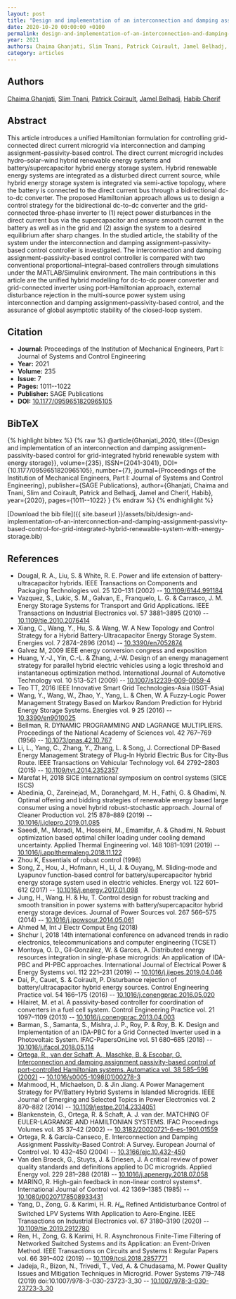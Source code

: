 ```yaml
---
layout: post
title: "Design and implementation of an interconnection and damping assignment–passivity-based control for grid-integrated hybrid renewable system with energy storage"
date: 2020-10-20 00:00:00 +0100
permalink: design-and-implementation-of-an-interconnection-and-damping-assignment-passivity-based-control-for-grid-integrated-hybrid-renewable-system-with-energy-storage
year: 2021
authors: Chaima Ghanjati, Slim Tnani, Patrick Coirault, Jamel Belhadj, Habib Cherif
category: articles
---
```

 
## Authors
[Chaima Ghanjati](authors/chaima-ghanjati), [Slim Tnani](authors/slim-tnani), [Patrick Coirault](authors/patrick-coirault), [Jamel Belhadj](authors/jamel-belhadj), [Habib Cherif](authors/habib-cherif)
 
## Abstract
 This article introduces a unified Hamiltonian formulation for controlling grid-connected direct current microgrid via interconnection and damping assignment–passivity-based control. The direct current microgrid includes hydro–solar–wind hybrid renewable energy systems and battery/supercapacitor hybrid energy storage system. Hybrid renewable energy systems are integrated as a disturbed direct current source, while hybrid energy storage system is integrated via semi-active topology, where the battery is connected to the direct current bus through a bidirectional dc-to-dc converter. The proposed Hamiltonian approach allows us to design a control strategy for the bidirectional dc-to-dc converter and the grid-connected three-phase inverter to (1) reject power disturbances in the direct current bus via the supercapacitor and ensure smooth current in the battery as well as in the grid and (2) assign the system to a desired equilibrium after sharp changes. In the studied article, the stability of the system under the interconnection and damping assignment–passivity-based control controller is investigated. The interconnection and damping assignment–passivity-based control controller is compared with two conventional proportional–integral–based controllers through simulations under the MATLAB/Simulink environment. The main contributions in this article are the unified hybrid modelling for dc-to-dc power converter and grid-connected inverter using port-Hamiltonian approach, external disturbance rejection in the multi-source power system using interconnection and damping assignment–passivity-based control, and the assurance of global asymptotic stability of the closed-loop system. 
 
## Citation
- **Journal:** Proceedings of the Institution of Mechanical Engineers, Part I: Journal of Systems and Control Engineering
- **Year:** 2021
- **Volume:** 235
- **Issue:** 7
- **Pages:** 1011--1022
- **Publisher:** SAGE Publications
- **DOI:** [10.1177/0959651820965105](https://doi.org/10.1177/0959651820965105)
 
## BibTeX
{% highlight bibtex %}
{% raw %}
@article{Ghanjati_2020,
  title={{Design and implementation of an interconnection and damping assignment–passivity-based control for grid-integrated hybrid renewable system with energy storage}},
  volume={235},
  ISSN={2041-3041},
  DOI={10.1177/0959651820965105},
  number={7},
  journal={Proceedings of the Institution of Mechanical Engineers, Part I: Journal of Systems and Control Engineering},
  publisher={SAGE Publications},
  author={Ghanjati, Chaima and Tnani, Slim and Coirault, Patrick and Belhadj, Jamel and Cherif, Habib},
  year={2020},
  pages={1011--1022}
}
{% endraw %}
{% endhighlight %}
 
[Download the bib file]({{ site.baseurl }}/assets/bib/design-and-implementation-of-an-interconnection-and-damping-assignment-passivity-based-control-for-grid-integrated-hybrid-renewable-system-with-energy-storage.bib)
 
## References
- Dougal, R. A., Liu, S. & White, R. E. Power and life extension of battery-ultracapacitor hybrids. IEEE Transactions on Components and Packaging Technologies vol. 25 120–131 (2002) -- [10.1109/6144.991184](https://doi.org/10.1109/6144.991184)
- Vazquez, S., Lukic, S. M., Galvan, E., Franquelo, L. G. & Carrasco, J. M. Energy Storage Systems for Transport and Grid Applications. IEEE Transactions on Industrial Electronics vol. 57 3881–3895 (2010) -- [10.1109/tie.2010.2076414](https://doi.org/10.1109/tie.2010.2076414)
- Xiang, C., Wang, Y., Hu, S. & Wang, W. A New Topology and Control Strategy for a Hybrid Battery-Ultracapacitor Energy Storage System. Energies vol. 7 2874–2896 (2014) -- [10.3390/en7052874](https://doi.org/10.3390/en7052874)
- Galvez M, 2009 IEEE energy conversion congress and exposition
- Huang, Y.-J., Yin, C.-L. & Zhang, J.-W. Design of an energy management strategy for parallel hybrid electric vehicles using a logic threshold and instantaneous optimization method. International Journal of Automotive Technology vol. 10 513–521 (2009) -- [10.1007/s12239-009-0059-4](https://doi.org/10.1007/s12239-009-0059-4)
- Teo TT, 2016 IEEE Innovative Smart Grid Technologies-Asia (ISGT-Asia)
- Wang, Y., Wang, W., Zhao, Y., Yang, L. & Chen, W. A Fuzzy-Logic Power Management Strategy Based on Markov Random Prediction for Hybrid Energy Storage Systems. Energies vol. 9 25 (2016) -- [10.3390/en9010025](https://doi.org/10.3390/en9010025)
- Bellman, R. DYNAMIC PROGRAMMING AND LAGRANGE MULTIPLIERS. Proceedings of the National Academy of Sciences vol. 42 767–769 (1956) -- [10.1073/pnas.42.10.767](https://doi.org/10.1073/pnas.42.10.767)
- Li, L., Yang, C., Zhang, Y., Zhang, L. & Song, J. Correctional DP-Based Energy Management Strategy of Plug-In Hybrid Electric Bus for City-Bus Route. IEEE Transactions on Vehicular Technology vol. 64 2792–2803 (2015) -- [10.1109/tvt.2014.2352357](https://doi.org/10.1109/tvt.2014.2352357)
- Marefat H, 2018 SICE international symposium on control systems (SICE ISCS)
- Abedinia, O., Zareinejad, M., Doranehgard, M. H., Fathi, G. & Ghadimi, N. Optimal offering and bidding strategies of renewable energy based large consumer using a novel hybrid robust-stochastic approach. Journal of Cleaner Production vol. 215 878–889 (2019) -- [10.1016/j.jclepro.2019.01.085](https://doi.org/10.1016/j.jclepro.2019.01.085)
- Saeedi, M., Moradi, M., Hosseini, M., Emamifar, A. & Ghadimi, N. Robust optimization based optimal chiller loading under cooling demand uncertainty. Applied Thermal Engineering vol. 148 1081–1091 (2019) -- [10.1016/j.applthermaleng.2018.11.122](https://doi.org/10.1016/j.applthermaleng.2018.11.122)
- Zhou K, Essentials of robust control (1998)
- Song, Z., Hou, J., Hofmann, H., Li, J. & Ouyang, M. Sliding-mode and Lyapunov function-based control for battery/supercapacitor hybrid energy storage system used in electric vehicles. Energy vol. 122 601–612 (2017) -- [10.1016/j.energy.2017.01.098](https://doi.org/10.1016/j.energy.2017.01.098)
- Jung, H., Wang, H. & Hu, T. Control design for robust tracking and smooth transition in power systems with battery/supercapacitor hybrid energy storage devices. Journal of Power Sources vol. 267 566–575 (2014) -- [10.1016/j.jpowsour.2014.05.061](https://doi.org/10.1016/j.jpowsour.2014.05.061)
- Ahmed M, Int J Electr Comput Eng (2018)
- Shchur I, 2018 14th international conference on advanced trends in radio electronics, telecommunications and computer engineering (TCSET)
- Montoya, O. D., Gil-González, W. & Garces, A. Distributed energy resources integration in single-phase microgrids: An application of IDA-PBC and PI-PBC approaches. International Journal of Electrical Power &amp; Energy Systems vol. 112 221–231 (2019) -- [10.1016/j.ijepes.2019.04.046](https://doi.org/10.1016/j.ijepes.2019.04.046)
- Dai, P., Cauet, S. & Coirault, P. Disturbance rejection of battery/ultracapacitor hybrid energy sources. Control Engineering Practice vol. 54 166–175 (2016) -- [10.1016/j.conengprac.2016.05.020](https://doi.org/10.1016/j.conengprac.2016.05.020)
- Hilairet, M. et al. A passivity-based controller for coordination of converters in a fuel cell system. Control Engineering Practice vol. 21 1097–1109 (2013) -- [10.1016/j.conengprac.2013.04.003](https://doi.org/10.1016/j.conengprac.2013.04.003)
- Barman, S., Samanta, S., Mishra, J. P., Roy, P. & Roy, B. K. Design and Implementation of an IDA-PBC for a Grid Connected Inverter used in a Photovoltaic System. IFAC-PapersOnLine vol. 51 680–685 (2018) -- [10.1016/j.ifacol.2018.05.114](https://doi.org/10.1016/j.ifacol.2018.05.114)
- [Ortega, R., van der Schaft, A., Maschke, B. & Escobar, G. Interconnection and damping assignment passivity-based control of port-controlled Hamiltonian systems. Automatica vol. 38 585–596 (2002)](interconnection-and-damping-assignment-passivity-based-control-of-port-controlled-hamiltonian-systems) -- [10.1016/s0005-1098(01)00278-3](https://doi.org/10.1016/s0005-1098(01)00278-3)
- Mahmood, H., Michaelson, D. & Jin Jiang. A Power Management Strategy for PV/Battery Hybrid Systems in Islanded Microgrids. IEEE Journal of Emerging and Selected Topics in Power Electronics vol. 2 870–882 (2014) -- [10.1109/jestpe.2014.2334051](https://doi.org/10.1109/jestpe.2014.2334051)
- Blankenstein, G., Ortega, R. & Schaft, A. J. van der. MATCHING OF EULER-LAGRANGE AND HAMILTONIAN SYSTEMS. IFAC Proceedings Volumes vol. 35 37–42 (2002) -- [10.3182/20020721-6-es-1901.01559](https://doi.org/10.3182/20020721-6-es-1901.01559)
- Ortega, R. & García-Canseco, E. Interconnection and Damping Assignment Passivity-Based Control: A Survey. European Journal of Control vol. 10 432–450 (2004) -- [10.3166/ejc.10.432-450](https://doi.org/10.3166/ejc.10.432-450)
- Van den Broeck, G., Stuyts, J. & Driesen, J. A critical review of power quality standards and definitions applied to DC microgrids. Applied Energy vol. 229 281–288 (2018) -- [10.1016/j.apenergy.2018.07.058](https://doi.org/10.1016/j.apenergy.2018.07.058)
- MARINO, R. High-gain feedback in non-linear control systems†. International Journal of Control vol. 42 1369–1385 (1985) -- [10.1080/00207178508933431](https://doi.org/10.1080/00207178508933431)
- Yang, D., Zong, G. & Karimi, H. R. $H_\infty$ Refined Antidisturbance Control of Switched LPV Systems With Application to Aero-Engine. IEEE Transactions on Industrial Electronics vol. 67 3180–3190 (2020) -- [10.1109/tie.2019.2912780](https://doi.org/10.1109/tie.2019.2912780)
- Ren, H., Zong, G. & Karimi, H. R. Asynchronous Finite-Time Filtering of Networked Switched Systems and its Application: an Event-Driven Method. IEEE Transactions on Circuits and Systems I: Regular Papers vol. 66 391–402 (2019) -- [10.1109/tcsi.2018.2857771](https://doi.org/10.1109/tcsi.2018.2857771)
- Jadeja, R., Bizon, N., Trivedi, T., Ved, A. & Chudasama, M. Power Quality Issues and Mitigation Techniques in Microgrid. Power Systems 719–748 (2019) doi:10.1007/978-3-030-23723-3_30 -- [10.1007/978-3-030-23723-3_30](https://doi.org/10.1007/978-3-030-23723-3_30)

